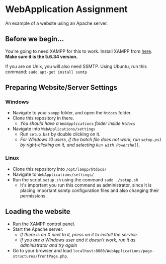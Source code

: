 # WebApplication Assignment
An example of a website using an Apache server.

## Before we begin...
You're going to need XAMPP for this to work. Install XAMPP from [here](https://www.apachefriends.org/download.html). **Make sure it is the 5.6.34 version.**

If you are on Unix, you will also need SSMTP. Using Ubuntu, run this command: `sudo apt-get install ssmtp`


## Preparing Website/Server Settings
### Windows
- Navigate to your `xampp` folder, and open the `htdocs` folder.
- Clone this repository in there.
  - *You should have a `WebApplications` folder inside `htdocs`*
- Navigate into `WebApplications/settings`
  - Run `setup.bat` by double clicking on it.
  - *For Windows 10 users, if the batch file does not work, run `setup.ps1` by right-clicking on it, and selecting `Run with Powershell`.*

### Linux
- Clone this repository into `/opt/lampp/htdocs/`
- Navigate to `WebApplications/settings/`
- Run the script `setup.sh` using the command `sudo ./setup.sh`
  - It's important you run this command as administrator, since it is placing important ssmtp configuration files and also changing their permissions.


## Loading the website
- Run the XAMPP control panel.
- Start the Apache server.
  - *If there is an X next to it, press on it to install the service.*
  - *If you are a Windows user and it doesn't work, run it as administrator and try again*
- Go to your browser and load `localhost:8080/WebApplications/page-structures/frontPage.php`.
